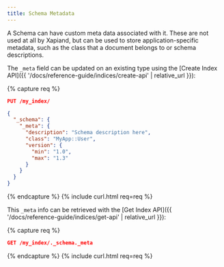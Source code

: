```yaml
---
title: Schema Metadata
---
```



A Schema can have custom meta data associated with it. These are not used at all
by Xapiand, but can be used to store application-specific metadata, such as the
class that a document belongs to or schema descriptions.

The `_meta` field can be updated on an existing type using the
[Create Index API]({{ '/docs/reference-guide/indices/create-api' | relative_url }}):

{% capture req %}

```json
PUT /my_index/

{
  "_schema": {
    "_meta": {
      "description": "Schema description here",
      "class": "MyApp::User",
      "version": {
        "min": "1.0",
        "max": "1.3"
      }
    }
  }
}
```
{% endcapture %}
{% include curl.html req=req %}

This `_meta` info can be retrieved with the
[Get Index API]({{ '/docs/reference-guide/indices/get-api' | relative_url }}):


{% capture req %}

```json
GET /my_index/._schema._meta
```
{% endcapture %}
{% include curl.html req=req %}
